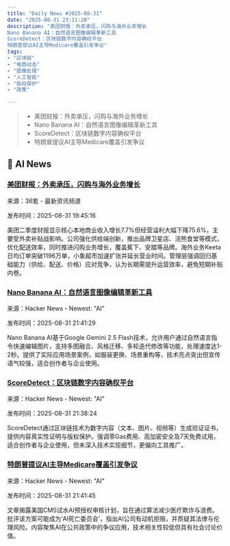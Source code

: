 ```yaml
---
title: "Daily News #2025-08-31"
date: "2025-08-31 23:11:20"
description: "美团财报：外卖承压，闪购与海外业务增长
Nano Banana AI：自然语言图像编辑革新工具
ScoreDetect：区块链数字内容确权平台
特朗普提议AI主导Medicare覆盖引发争议"
tags: 
- "区块链"
- "电商动态"
- "图像处理"
- "人工智能"
- "版权保护"
- "政策"

---
```


> - 美团财报：外卖承压，闪购与海外业务增长
> - Nano Banana AI：自然语言图像编辑革新工具
> - ScoreDetect：区块链数字内容确权平台
> - 特朗普提议AI主导Medicare覆盖引发争议

## 🤖 AI News

### [美团财报：外卖承压，闪购与海外业务增长](https://www.36kr.com/p/3445426960520585)

来源：36氪 - 最新资讯频道

发布时间：2025-08-31 19:45:16

美团二季度财报显示核心本地商业收入增长7.7%但经营溢利大幅下降75.6%，主要受外卖补贴战影响。公司强化供给端创新，推出品牌卫星店、浣熊食堂等模式，优化配送效率，同时推进闪购业务增长，覆盖蕉下、安踏等品牌。海外业务Keeta日均订单突破1196万单，小象超市加速扩张并延长营业时间。管理层强调回归基础能力（供给、配送、价格）应对竞争，认为长期需提升运营效率，避免短期补贴内卷。

### [Nano Banana AI：自然语言图像编辑革新工具](https://nanobananaweb.com/en)

来源：Hacker News - Newest: "AI"

发布时间：2025-08-31 21:41:29

Nano Banana AI基于Google Gemini 2.5 Flash技术，允许用户通过自然语言指令快速编辑图片，支持多图融合、风格迁移、多轮迭代修改等功能，处理速度达1-2秒。提供了实际应用场景案例，如服装更换、场景重构等，技术亮点突出但宣传语气较强，适合创作者与企业使用。

### [ScoreDetect：区块链数字内容确权平台](https://www.scoredetect.com)

来源：Hacker News - Newest: "AI"

发布时间：2025-08-31 21:38:24

ScoreDetect通过区块链技术为数字内容（文本、图片、视频等）生成验证证书，提供内容真实性证明与版权保护。强调零Gas费用、高加密安全及7天免费试用，适合创作者与企业使用，但未深入技术实现细节，更偏向工具推广。

### [特朗普提议AI主导Medicare覆盖引发争议](https://gizmodo.com/trump-medicare-advantage-plan-artificial-intelligence-prior-authorization-2000650826)

来源：Hacker News - Newest: "AI"

发布时间：2025-08-31 21:41:45

文章揭露美国CMS试水AI预授权审核计划，旨在通过算法减少医疗欺诈与浪费。批评该方案可能成为‘AI死亡委员会’，指出AI公司有动机拒赔，并质疑其法律与伦理风险。内容聚焦AI在公共政策中的争议应用，技术相关性较低但具有社会讨论价值。
